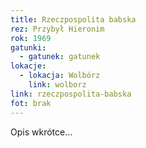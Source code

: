 ```yaml
---
title: Rzeczpospolita babska
rez: Przybył Hieronim
rok: 1969
gatunki: 
  - gatunek: gatunek
lokacje:
  - lokacja: Wolbórz
    link: wolborz
link: rzeczpospolita-babska
fot: brak
---
```

Opis wkrótce…